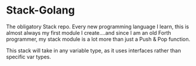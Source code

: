 # Stack-Golang
The obligatory Stack repo.  Every new programming language I learn, this is almost always my first module I create....and since I am an old Forth programmer, my stack module is a lot more than just a Push &amp; Pop function.

This stack will take in any variable type, as it uses interfaces rather than specific var types.
